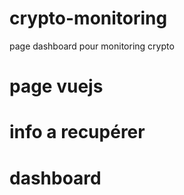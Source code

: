 # crypto-monitoring
page dashboard pour monitoring crypto

# page vuejs

# info a recupérer

# dashboard

